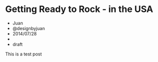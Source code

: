 # Getting Ready to Rock - in the USA
- Juan
- @designbyjuan
- 2014/07/28
- 
- draft

This is a test post